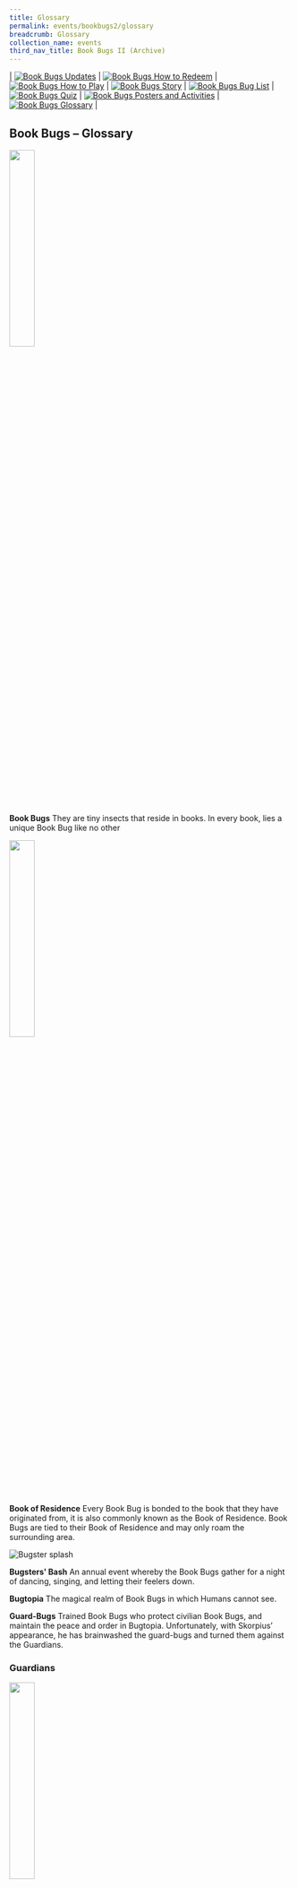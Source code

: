 ```yaml
---
title: Glossary
permalink: events/bookbugs2/glossary
breadcrumb: Glossary
collection_name: events
third_nav_title: Book Bugs II (Archive)
---
```



| [![Book Bugs Updates](/images/events/bookbugs/Vikus-Updates.png)](/events/bookbugs2/bookbugs-main) | [![Book Bugs How to Redeem](/images/events/bookbugs/Iyern-GX-How-to-Redeem.png)](/events/bookbugs2/how-to-redeem) | [![Book Bugs How to Play](/images/events/bookbugs/Molder-How-to-Play.png)](/events/bookbugs2/how-to-play) | [![Book Bugs Story](/images/events/bookbugs/Valeria-Story.png)](/events/bookbugs2/story)
| [![Book Bugs Bug List](/images/events/bookbugs/Nym9-Bug-List.png)](/events/bookbugs2/bug-list) | [![Book Bugs Quiz](/images/events/bookbugs/Cybug-Quiz.png)](/events/bookbugs2/quiz) | [![Book Bugs Posters and Activities](/images/events/bookbugs/Book-Bugs-II-dR-Buttons-merigold.png)](/events/bookbugs2/posters-and-activities) | [![Book Bugs Glossary](/images/events/bookbugs/Book-Bugs-II-dR-Buttons-glossary.png)](/events/bookbugs2/glossary) |

## **Book Bugs – Glossary**

<img src="/images/events/bookbugs/16_Noniponi_px.png" style=" width: 30%;">

**Book Bugs**
They are tiny insects that reside in books. In every book, lies a unique Book Bug like no other

<img src="/images/events/bookbugs/sealed-book.jpg" style=" width: 30%;">

**Book of Residence**
Every Book Bug is bonded to the book that they have originated from, it is also commonly known as the Book of Residence. Book Bugs are tied to their Book of Residence and may only roam the surrounding area.

![Bugster splash](/images/events/bookbugs/Comic-1-1-The-Unexpected-Guest-slider.png)

**Bugsters' Bash**
An annual event whereby the Book Bugs gather for a night of dancing, singing, and letting their feelers down.

**Bugtopia**
The magical realm of Book Bugs in which Humans cannot see.

**Guard-Bugs**
Trained Book Bugs who protect civilian Book Bugs, and maintain the peace and order in Bugtopia. Unfortunately, with Skorpius’ appearance, he has brainwashed the guard-bugs and turned them against the Guardians.

### **Guardians**

<img src="/images/events/bookbugs/78_Aurelius_px.png" style=" width: 30%;">

**Aurelius, Guardian of Realistic Fiction**
A booklouse with a deformed feeler. He is brawny, spirited and sometimes a little too hot-headed; he is the muscle of the group.

Abilities:
Although Aurelius does not have wings, he can call upon his trusty paper plane with a simple whistle. The loyal origami plane only responds to him. Aurelius is a warrior-bug trained in mixed martial arts. Using only his fists, he was able to bring his enemies to a crushing defeat as seen in The Shortsighted.

<img src="/images/events/bookbugs/79_Nostro_px.png" style=" width: 30%;">

**Nostro, Guardian of Horror and Paranormal Fiction**
A praying mantis from Romania. He is cool, calm and collected, the bona fide leader of the Guardians. In times of crisis, Nostro is able to rally the downcast Guardians and boost their morale as seen in The Rise of the Guardians.

Abilities:
Nostro is capable of amazing transformations, although, more often than not, he chooses a bat form. Skilled in sword arts, he wields the legendary ebony scythe, which he inherited from his great grandfather.

<img src="/images/events/bookbugs/75_Petra_px.png" style=" width: 30%;">

**Petra, Guardian of Mystery and Adventure Fiction**
An enigmatic Atlas moth with hieroglyphs on her wings. She is a seer who prefers to handle affairs with diplomacy.

Abilities:
Petra’s hieroglyphic wings can foretell the future. Her moth senses tingle and her wings glow a foreboding red when danger is imminent. Petra is master of deception, as seen in The Shortsighted. By altering the guard-bugs perceptions, she makes herself seem invisible, infiltrating Skorpius’ heavily guarded den with ease.

<img src="/images/events/bookbugs/77_Rembrandt_px.png" style=" width: 30%;">

**Rembrandt, Guardian of Science Fiction**
An old, wrinkled, sleepy sandfly. As the wisest and oldest of the bunch, he plays the mentor; the mastermind; and the voice of reason.

Abilities:
Rembrandt is a powerful sand user. However, as his body is weakened by age, he conjures giant sand soldiers to fight on his behalf.
Rembrandt can control the sands of time, slowing down or speeding up his movements. The motion control allows him to defeat the prideful Skorpius in The Score to Settle by swiftly swiping said scorpion’s flaming great sword/skull artefact.

<img src="/images/events/bookbugs/76_Shenlong_px.png" style=" width: 30%;">

**Shenlong, Guardian of Fantasy Fiction**
An elemental dragonfly of the orient, full of grace and gentility. She is able to speak both English and Mandarin Chinese as seen in The Bugtime Story.

Abilities:
Shenlong can manipulate the weather. In battle, she can call forth hailstorms, and even hurl lightning bolts. Despite her affable disposition, Shenlong’s magical powers are undisputedly the strongest in the group. She single-handedly took out a swarm of guard-bugs by summoning a tornado as seen in The Score to Settle.

### **Other Characters**

**Chlorose**
A female leaf insect that awakened from her trance-like state when her Book of Residence was read by a mother-daughter pair.

<img src="/images/events/bookbugs/42_Nym9_px.png" style=" width: 30%">

**Nym9**
The only Book Bug that was unshaken by Skorpius’ brainwashing.The enchantments from the skull artefact only affects full grown adult bugs so a tiny nymph like Nym9 was spared.

**Sealed Book**
After the first Book Bugs War, Skorpius was sealed in his own Book of Residence by the Guardians. However, using new powers bestowed upon him from the skull artefact, Skorpius beguiles a young human boy to help him unlock the sealed book.

**Skull Artefact**
This skull artefact is in actual fact, Skorpius’ father’s skull. His late father had imbued his powers into the artefact. While in his possession, it grants Skorpius immense powers beyond his wildest dreams.

### **Villain**

<img src="/images/events/bookbugs/80_Skorpios_px.png" style=" width: 30%;">

**Skorpius**
An evil scorpion with two large, menacing pincers, a whip-like stinger and a pair of petrifying obsidian eyes. Skorpius was once a Guardian himself, however his insatiable thirst for power led the rest of the Guardians to seal him in his own Book of Residence. Scorned, he vows to take revenge.

Abilities:
Skorpius has telekinetic abilities allowing him to choke, lift and throw opponents with his mind alone. With the skull artefact, he has enhanced mental abilities. He can distort sight, hearing and minds. This power allowed him to build an army of brainwashed bugs which caused much destruction and chaos in the libraries. He also managed to warp Rembrandt’s sight that caused the old sandfly to mistake him for Nostro. In a battle against Nostro, Skorpius transformed his skull artefact into a flaming great sword.

